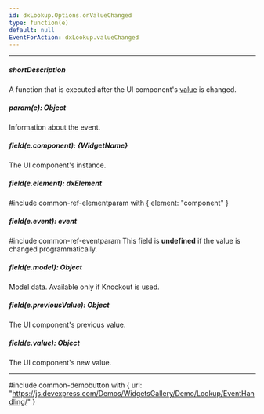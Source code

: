 ```yaml
---
id: dxLookup.Options.onValueChanged
type: function(e)
default: null
EventForAction: dxLookup.valueChanged
---
```

---
##### shortDescription
A function that is executed after the UI component's [value](/api-reference/10%20UI%20Widgets/dxDropDownList/1%20Configuration/value.md '/Documentation/ApiReference/UI_Widgets/dxLookup/Configuration/#value') is changed.

##### param(e): Object
Information about the event.

##### field(e.component): {WidgetName}
The UI component's instance.

##### field(e.element): dxElement
#include common-ref-elementparam with { element: "component" }

##### field(e.event): event
#include common-ref-eventparam This field is **undefined** if the value is changed programmatically.

##### field(e.model): Object
Model data. Available only if Knockout is used.

##### field(e.previousValue): Object
The UI component's previous value.

##### field(e.value): Object
The UI component's new value.

---
#include common-demobutton with {
    url: "https://js.devexpress.com/Demos/WidgetsGallery/Demo/Lookup/EventHandling/"
}